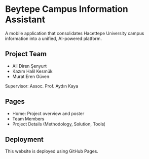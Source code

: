 # Beytepe Campus Information Assistant

A mobile application that consolidates Hacettepe University campus information into a unified, AI-powered platform.

## Project Team
- Ali Diren Şenyurt
- Kazım Halil Kesmük
- Murat Eren Güven

Supervisor: Assoc. Prof. Aydın Kaya

## Pages
- Home: Project overview and poster
- Team Members
- Project Details (Methodology, Solution, Tools)

## Deployment
This website is deployed using GitHub Pages.
